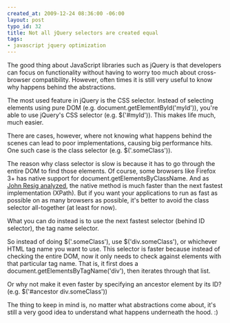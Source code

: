 ```yaml
--- 
created_at: 2009-12-24 08:36:00 -06:00
layout: post
typo_id: 32
title: Not all jQuery selectors are created equal
tags: 
- javascript jquery optimization
---
```

<p>The good thing about JavaScript libraries such as jQuery is that developers can focus on functionality without having to worry too much about cross-browser compatibility. However, often times it is still very useful to know why happens behind the abstractions.</p>
<p>The most used feature in jQuery is the CSS selector. Instead of selecting elements using pure DOM (e.g. document.getElementById('myId')), you're able to use jQuery's CSS selector (e.g. $('#myId')). This makes life much, much easier.</p>
<p>There are cases, however, where not knowing what happens behind the scenes can lead to poor implementations, causing big performance hits. One such case is the class selector (e.g. $('.someClass')).</p>
<p>The reason why class selector is slow is because it has to go through the entire DOM to find those elements. Of course, some browsers like Firefox 3+ has native support for document.getElementsByClassName. And as <a href="http://ejohn.org/blog/getelementsbyclassname-speed-comparison/">John Resig analyzed</a>, the native method is much faster than the next fastest implementation (XPath). But if you want your applications to run as fast as possible on as many browsers as possible, it's better to avoid the class selector all-together (at least for now).</p>
<p>What you can do instead is to use the next fastest selector (behind ID selector), the tag name selector.</p>
<p>So instead of doing $('.someClass'), use $('div.someClass'), or whichever HTML tag name you want to use. This selector is faster because instead of checking the entire DOM, now it only needs to check against elements with that particular tag name. That is, it first does a document.getElementsByTagName('div'), then iterates through that list.</p>
<p>Or why not make it even faster by specifying an ancestor element by its ID? (e.g. $('#ancestor div.someClass'))</p>
<p>The thing to keep in mind is, no matter what abstractions come about, it's still a very good idea to understand what happens underneath the hood. :)</p>

